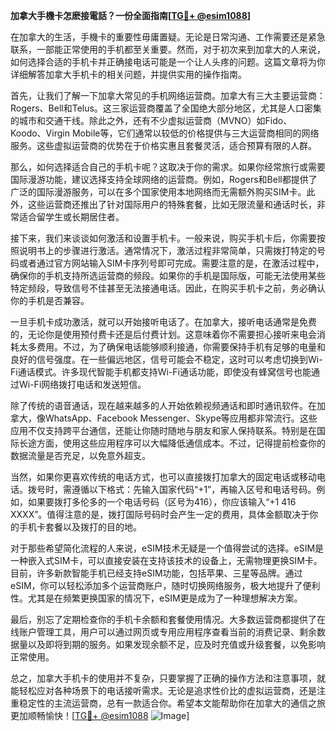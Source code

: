 **加拿大手機卡怎麽接電話？一份全面指南[[TG💪+ @esim1088](https://t.me/s/esim1088)]**

在加拿大的生活，手機卡的重要性毋庸置疑。无论是日常沟通、工作需要还是紧急联系，一部能正常使用的手机都至关重要。然而，对于初次来到加拿大的人来说，如何选择合适的手机卡并正确接电话可能是一个让人头疼的问题。这篇文章将为你详细解答加拿大手机卡的相关问题，并提供实用的操作指南。

首先，让我们了解一下加拿大常见的手机网络运营商。加拿大有三大主要运营商：Rogers、Bell和Telus。这三家运营商覆盖了全国绝大部分地区，尤其是人口密集的城市和交通干线。除此之外，还有不少虚拟运营商（MVNO）如Fido、Koodo、Virgin Mobile等，它们通常以较低的价格提供与三大运营商相同的网络服务。这些虚拟运营商的优势在于价格实惠且套餐灵活，适合预算有限的人群。

那么，如何选择适合自己的手机卡呢？这取决于你的需求。如果你经常旅行或需要国际漫游功能，建议选择支持全球网络的运营商。例如，Rogers和Bell都提供了广泛的国际漫游服务，可以在多个国家使用本地网络而无需额外购买SIM卡。此外，这些运营商还推出了针对国际用户的特殊套餐，比如无限流量和通话时长，非常适合留学生或长期居住者。

接下来，我们来谈谈如何激活和设置手机卡。一般来说，购买手机卡后，你需要按照说明书上的步骤进行激活。通常情况下，激活过程非常简单，只需拨打特定的号码或者通过官方网站输入SIM卡序列号即可完成。需要注意的是，在激活过程中，确保你的手机支持所选运营商的频段。如果你的手机是国际版，可能无法使用某些特定频段，导致信号不佳甚至无法接通电话。因此，在购买手机卡之前，务必确认你的手机是否兼容。

一旦手机卡成功激活，就可以开始接听电话了。在加拿大，接听电话通常是免费的，无论你是使用预付费卡还是后付费计划。这意味着你不需要担心接听来电会消耗太多费用。不过，为了确保电话能够顺利接通，你需要保持手机有足够的电量和良好的信号强度。在一些偏远地区，信号可能会不稳定，这时可以考虑切换到Wi-Fi通话模式。许多现代智能手机都支持Wi-Fi通话功能，即使没有蜂窝信号也能通过Wi-Fi网络拨打电话和发送短信。

除了传统的语音通话，现在越来越多的人开始依赖视频通话和即时通讯软件。在加拿大，像WhatsApp、Facebook Messenger、Skype等应用都非常流行。这些应用不仅支持跨平台通信，还能让你随时随地与朋友和家人保持联系。特别是在国际长途方面，使用这些应用程序可以大幅降低通信成本。不过，记得提前检查你的数据流量是否充足，以免意外超支。

当然，如果你更喜欢传统的电话方式，也可以直接拨打加拿大的固定电话或移动电话。拨号时，需遵循以下格式：先输入国家代码“+1”，再输入区号和电话号码。例如，如果要拨打多伦多的一个电话号码（区号为416），你应该输入“+1 416 XXXX”。值得注意的是，拨打国际号码时会产生一定的费用，具体金额取决于你的手机卡套餐以及拨打的目的地。

对于那些希望简化流程的人来说，eSIM技术无疑是一个值得尝试的选择。eSIM是一种嵌入式SIM卡，可以直接安装在支持该技术的设备上，无需物理更换SIM卡。目前，许多新款智能手机已经支持eSIM功能，包括苹果、三星等品牌。通过eSIM，你可以轻松添加多个运营商账户，随时切换网络服务，极大地提升了便利性。尤其是在频繁更换国家的情况下，eSIM更是成为了一种理想解决方案。

最后，别忘了定期检查你的手机卡余额和套餐使用情况。大多数运营商都提供了在线账户管理工具，用户可以通过网页或专用应用程序查看当前的消费记录、剩余数据量以及即将到期的服务。如果发现余额不足，应及时充值或升级套餐，以免影响正常使用。

总之，加拿大手机卡的使用并不复杂，只要掌握了正确的操作方法和注意事项，就能轻松应对各种场景下的电话接听需求。无论是追求性价比的虚拟运营商，还是注重稳定性的主流运营商，总有一款适合你。希望本文能帮助你在加拿大的通信之旅更加顺畅愉快！[[TG💪+ @esim1088](https://t.me/s/esim1088) ![Image](https://i.postimg.cc/4NQfJmqS/Snipaste-2025-05-13-00-14-12.png)]